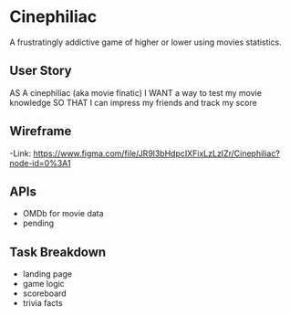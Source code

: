 # Cinephiliac
A frustratingly addictive game of higher or lower using movies statistics.

## User Story
AS A cinephiliac (aka movie finatic)
I WANT a way to test my movie knowledge
SO THAT I can impress my friends and track my score

## Wireframe
-Link: https://www.figma.com/file/JR9l3bHdpcIXFixLzLzIZr/Cinephiliac?node-id=0%3A1

## APIs
- OMDb for movie data
- pending 

## Task Breakdown
- landing page
- game logic
- scoreboard
- trivia facts